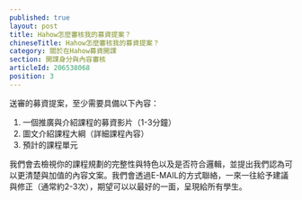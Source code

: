 ```yaml
---
published: true
layout: post
title: Hahow怎麼審核我的募資提案？
chineseTitle: Hahow怎麼審核我的募資提案？
category: 關於在Hahow募資開課
section: 開課身分與內容審核
articleId: 206538068
position: 3
---
```

送審的募資提案，至少需要具備以下內容：

1. 一個推廣與介紹課程的募資影片（1-3分鐘）
2. 圖文介紹課程大綱（詳細課程內容）
3. 預計的課程單元

我們會去檢視你的課程規劃的完整性與特色以及是否符合邏輯，並提出我們認為可以更清楚與加值的內容文案。我們會透過E-MAIL的方式聯絡，一來一往給予建議與修正（通常約2-3次），期望可以以最好的一面，呈現給所有學生。
